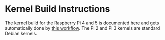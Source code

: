# Kernel Build Instructions

The kernel build for the Raspberry Pi 4 and 5 is documented
[here](https://www.get-edi.io/Getting-Started-with-a-new-Embedded-System/#linux-kernel) and gets automatically done by
[this workflow](https://github.com/lueschem/edi-ci-public/blob/main/.github/workflows/kernel-build-rpi.yml).
The Pi 2 and Pi 3 kernels are standard Debian kernels.

